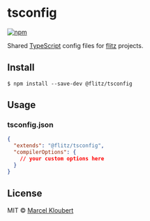 # tsconfig

[![npm](https://img.shields.io/npm/v/@flitz/tsconfig.svg)](https://www.npmjs.com/package/@flitz/tsconfig)

Shared [TypeScript](https://www.typescriptlang.org/docs/handbook/tsconfig-json.html) config files for [flitz](https://github.com/flitz-js) projects.

## Install

```
$ npm install --save-dev @flitz/tsconfig
```

## Usage

### tsconfig.json

```json
{
  "extends": "@flitz/tsconfig",
  "compilerOptions": {
    // your custom options here      
  }
}
```

## License

MIT © [Marcel Kloubert](https://github.com/mkloubert)
